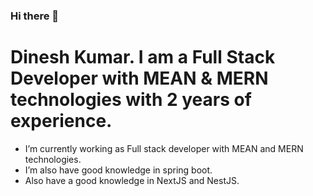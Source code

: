 ### Hi there 👋

<!--
**DineshNKumar/DIneshNKumar** is a ✨ _special_ ✨ repository because its `README.md` (this file) appears on your GitHub profile.

Here are some ideas to get you started:

- 🔭 I’m currently working on ...
- 🌱 I’m currently learning ...
- 👯 I’m looking to collaborate on ...
- 🤔 I’m looking for help with ...
- 💬 Ask me about ...
- 📫 How to reach me: ...
- 😄 Pronouns: ...
- ⚡ Fun fact: ...
-->
# Dinesh Kumar. I am a Full Stack Developer with MEAN & MERN technologies with 2 years of experience.
- I’m currently working as Full stack developer with MEAN and MERN technologies. 
- I’m also have good knowledge in spring boot. 
- Also have a good knowledge in NextJS and NestJS.
